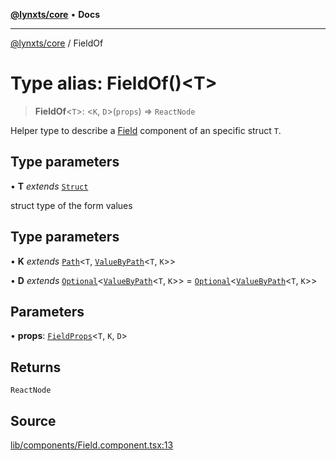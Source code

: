 [**@lynxts/core**](../README.md) • **Docs**

***

[@lynxts/core](../README.md) / FieldOf

# Type alias: FieldOf()\<T\>

> **FieldOf**\<`T`\>: \<`K`, `D`\>(`props`) => `ReactNode`

Helper type to describe a [Field](../functions/Field.md) component of an specific struct `T`.

## Type parameters

• **T** *extends* [`Struct`](Struct.md)

struct type of the form values

## Type parameters

• **K** *extends* [`Path`](Path.md)\<`T`, [`ValueByPath`](ValueByPath.md)\<`T`, `K`\>\>

• **D** *extends* [`Optional`](Optional.md)\<[`ValueByPath`](ValueByPath.md)\<`T`, `K`\>\> = [`Optional`](Optional.md)\<[`ValueByPath`](ValueByPath.md)\<`T`, `K`\>\>

## Parameters

• **props**: [`FieldProps`](../interfaces/FieldProps.md)\<`T`, `K`, `D`\>

## Returns

`ReactNode`

## Source

[lib/components/Field.component.tsx:13](https://github.com/JoseLion/lynxts/blob/main/packages/core/src/lib/components/Field.component.tsx#L13)
